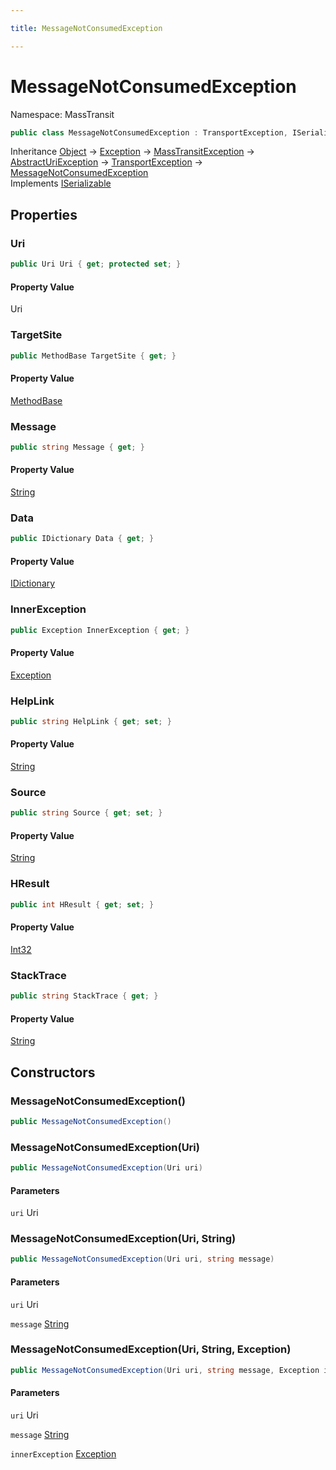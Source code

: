 ```yaml
---

title: MessageNotConsumedException

---
```


# MessageNotConsumedException

Namespace: MassTransit

```csharp
public class MessageNotConsumedException : TransportException, ISerializable
```

Inheritance [Object](https://learn.microsoft.com/en-us/dotnet/api/system.object) → [Exception](https://learn.microsoft.com/en-us/dotnet/api/system.exception) → [MassTransitException](../masstransit/masstransitexception) → [AbstractUriException](../masstransit/abstracturiexception) → [TransportException](../masstransit/transportexception) → [MessageNotConsumedException](../masstransit/messagenotconsumedexception)<br/>
Implements [ISerializable](https://learn.microsoft.com/en-us/dotnet/api/system.runtime.serialization.iserializable)

## Properties

### **Uri**

```csharp
public Uri Uri { get; protected set; }
```

#### Property Value

Uri<br/>

### **TargetSite**

```csharp
public MethodBase TargetSite { get; }
```

#### Property Value

[MethodBase](https://learn.microsoft.com/en-us/dotnet/api/system.reflection.methodbase)<br/>

### **Message**

```csharp
public string Message { get; }
```

#### Property Value

[String](https://learn.microsoft.com/en-us/dotnet/api/system.string)<br/>

### **Data**

```csharp
public IDictionary Data { get; }
```

#### Property Value

[IDictionary](https://learn.microsoft.com/en-us/dotnet/api/system.collections.idictionary)<br/>

### **InnerException**

```csharp
public Exception InnerException { get; }
```

#### Property Value

[Exception](https://learn.microsoft.com/en-us/dotnet/api/system.exception)<br/>

### **HelpLink**

```csharp
public string HelpLink { get; set; }
```

#### Property Value

[String](https://learn.microsoft.com/en-us/dotnet/api/system.string)<br/>

### **Source**

```csharp
public string Source { get; set; }
```

#### Property Value

[String](https://learn.microsoft.com/en-us/dotnet/api/system.string)<br/>

### **HResult**

```csharp
public int HResult { get; set; }
```

#### Property Value

[Int32](https://learn.microsoft.com/en-us/dotnet/api/system.int32)<br/>

### **StackTrace**

```csharp
public string StackTrace { get; }
```

#### Property Value

[String](https://learn.microsoft.com/en-us/dotnet/api/system.string)<br/>

## Constructors

### **MessageNotConsumedException()**

```csharp
public MessageNotConsumedException()
```

### **MessageNotConsumedException(Uri)**

```csharp
public MessageNotConsumedException(Uri uri)
```

#### Parameters

`uri` Uri<br/>

### **MessageNotConsumedException(Uri, String)**

```csharp
public MessageNotConsumedException(Uri uri, string message)
```

#### Parameters

`uri` Uri<br/>

`message` [String](https://learn.microsoft.com/en-us/dotnet/api/system.string)<br/>

### **MessageNotConsumedException(Uri, String, Exception)**

```csharp
public MessageNotConsumedException(Uri uri, string message, Exception innerException)
```

#### Parameters

`uri` Uri<br/>

`message` [String](https://learn.microsoft.com/en-us/dotnet/api/system.string)<br/>

`innerException` [Exception](https://learn.microsoft.com/en-us/dotnet/api/system.exception)<br/>
